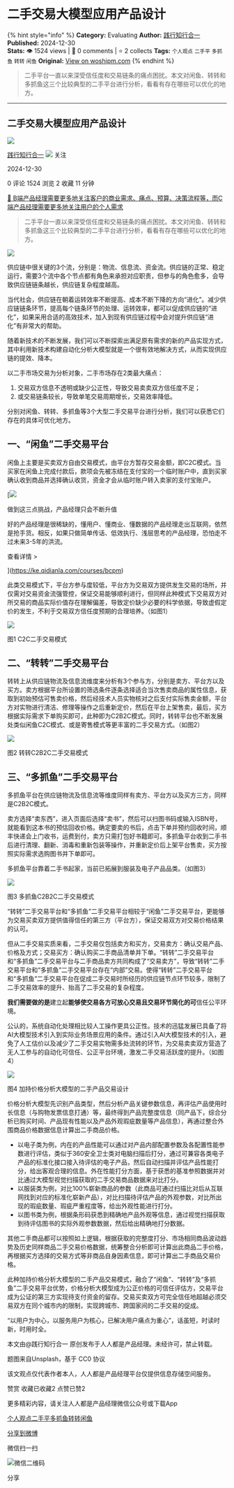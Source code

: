 # 二手交易大模型应用产品设计
{% hint style="info" %}
**Category:** Evaluating
**Author:** [践行知行合一](https://www.woshipm.com/u/1106232)
**Published:** 2024-12-30  
**Stats:** 👁️ 1524 views | 💬 0 comments | ⭐ 2 collects
**Tags:** `个人观点` `二手平` `多抓鱼` `转转` `闲鱼`
**Original:** [View on woshipm.com](https://www.woshipm.com/evaluating/6163808.html)
{% endhint %}
> 二手平台一直以来深受信任度和交易链条的痛点困扰。本文对闲鱼、转转和多抓鱼这三个比较典型的二手平台进行分析，看看有存在哪些可以优化的地方。

---

## 二手交易大模型应用产品设计

[![](https://static.woshipm.com/WX_U_202006_20200628164843_6389.jpg?imageView2/1/w/72/h/72/q/100)](https://www.woshipm.com/u/1106232)

[践行知行合一](https://www.woshipm.com/u/1106232) ![](https://static.woshipm.com/tag/1101_1@2x.png) 关注

2024-12-30

0 评论 1524 浏览 2 收藏 11 分钟

[🔗 B端产品经理需要更多地关注客户的商业需求、痛点、预算、决策流程等，而C端产品经理需要更多地关注用户的个人需求](https://ke.qidianla.com/courses/bcpm)

> 二手平台一直以来深受信任度和交易链条的痛点困扰。本文对闲鱼、转转和多抓鱼这三个比较典型的二手平台进行分析，看看有存在哪些可以优化的地方。

![](https://image.woshipm.com/2023/04/13/c2ad1714-d9e1-11ed-bd74-00163e0b5ff3.jpg)

供应链中很关键的3个流，分别是：物流、信息流、资金流。供应链的正常、稳定运行，需要3个流中各个节点都有角色来承担对应职责，但参与的角色愈多，会导致供应链链条越长，供应链复杂程度越高。

当代社会，供应链在朝着运转效率不断提高、成本不断下降的方向“进化”。减少供应链链条环节，提高每个链条环节的处理、运转效率，都可以促成供应链的“进化”，如果采用合适的高效技术，加入到现有供应链过程中会对提升供应链“进化”有非常大的帮助。

随着新技术的不断发展，我们可以不断探索出满足原有需求的新的产品实现方式，其中利用新技术构建自动化分析大模型就是一个很有效地解决方式，从而实现供应链的提效、降本。

以二手市场交易为分析对象，二手市场存在2类最大痛点：

1.  交易双方信息不透明或缺少公正性，导致交易卖卖双方信任度不足；
2.  或交易链条较长，导致单笔交易周期增长，交易效率降低。

分别对闲鱼、转转、多抓鱼等3个大型二手交易平台进行分析，我们可以获悉它们存在的具体可优化地方。

## 一、“闲鱼”二手交易平台

闲鱼上主要是买卖双方自由交易模式，由平台方暂存交易金额，即C2C模式。当买家在闲鱼上完成付款后，款项会先被冻结在支付宝的一个临时账户中，直到买家确认收到商品并选择确认收货，资金才会从临时账户转入卖家的支付宝账户。

[![](https://image.woshipm.com/2023/07/27/1788a218-2c7f-11ee-b91f-00163e0b5ff3.png)

做到这三点挑战，产品经理只会不断升值

好的产品经理是很稀缺的，懂用户、懂商业、懂数据的产品经理走出互联网，依然是抢手货。相反，如果只做简单传话、低效执行、浅层思考的产品经理，恐怕走不过未来3-5年的洪流。

查看详情 >

](https://ke.qidianla.com/courses/bcpm)

此类交易模式下，平台方参与度较低，平台方为交易双方提供发生交易的场所，并仅需对交易资金流强管控，保证交易能够顺利进行，但同样此种模式下交易双方对所交易的商品实际价值存在理解偏差，导致定价缺少必要的科学依据，导致虚假定价的发生，不利于交易双方信任度预期的合理培养。（如图1）

![](https://image.woshipm.com/2024/12/28/e453cbee-c4fc-11ef-b7d4-00163e09d72f.png)

图1 C2C二手交易模式

## 二、“转转”二手交易平台

转转上从供应链物流及信息流维度来分析有3个参与方，分别是卖方、平台方以及买方。卖方根据平台所设置的筛选条件逐条选择适合当次售卖商品的属性信息，获取到初始预估可售卖价格，然后经技术人员实物核对之后支付实际售卖金额，平台方对实物进行清洁、修理等操作之后重新定价，然后在平台上架售卖，最后，买方根据实际需求下单购买即可，此种即为C2B2C模式。同时，转转平台也不断发展处类似闲鱼C2C模式、或是寄售模式等更丰富的二手交易方式。（如图2）

![](https://image.woshipm.com/2024/12/28/46cf0124-c4ff-11ef-9448-00163e09d72f.png)

图2 转转C2B2C二手交易模式

## 三、“多抓鱼”二手交易平台

多抓鱼平台在供应链物流及信息流等维度同样有卖方、平台方以及买方三方，同样是C2B2C模式。

卖方选择“卖东西”，进入页面后选择“卖书”，然后可以扫图书码或输入ISBN号，就能看到这本书的预估回收价格。确定要卖的书后，点击下单并预约回收时间，顺丰快递会上门收书，运费到付，卖方只需打包好书籍即可。多抓鱼平台收到二手书后进行清理、翻新、消毒和重新包装等操作，并重新定价后上架平台售卖，买方按照实际需求选购图书并下单即可。

多抓鱼平台靠着二手书起家，当前已拓展到服装及电子产品品类。（如图3）

![](https://image.woshipm.com/2024/12/28/7e125b62-c500-11ef-a9cf-00163e09d72f.png)

图3 多抓鱼C2B2C二手交易模式

“转转”二手交易平台和“多抓鱼”二手交易平台相较于“闲鱼”二手交易平台，更能够为交易买卖双方提供值得信任的第三方（平台方），保证交易双方对交易价格结果的认可。

但从二手交易实质来看，二手交易仅包括卖方和买方，交易卖方：确认交易产品、价格及方式；交易买方：确认购买二手商品清单并下单。“转转”二手交易平台和“多抓鱼”二手交易平台与二手商品卖方共同构成了“交易卖方”，导致“转转”二手交易平台和“多抓鱼”二手交易平台存在“内部”交易。使得“转转”二手交易平台和“多抓鱼”二手交易平台在促成二手交易时所经历的供应链节点环节较多，限制了二手交易效率的提升、抬高了二手交易的复杂程度。

**我们需要做的是**建立起**能够使交易各方可放心交易且交易环节简化的可**信任公平环境。

公认的，系统自动化处理相比较人工操作更具公正性。技术的迅猛发展已具备了将AI大模型技术引入到实际业务场景应用的条件。通过引入AI大模型技术的引入，避免了人工估价以及减少了二手交易实物需多处流转的环节，为交易卖卖双方营造了无人工参与的自动化可信任、公正平台环境，激发二手交易活跃度的提升。（如图4）

![](https://image.woshipm.com/2024/12/28/dee54bac-c50a-11ef-a9cf-00163e09d72f.png)

图4 加持价格分析大模型的二手产品交易设计

价格分析大模型先识别产品类型，然后分析产品关键参数信息，再评估产品使用时长信息（与购物发票信息打通）等，最终得到产品完整度信息（同产品下，综合分析已购买时间、产品现有性能以及产品外观瑕疵数量等产品信息），再通过整合外围商品价格数据信息计算出二手商品价格。

*   以电子类为例，内在的产品性能可以通过对产品内部配置参数及各配置性能参数进行评估，类似于360安全卫士类对电脑扫描后打分，通过可兼容各类电子产品的标准化接口接入待评估的电子产品，然后自动扫描并评估产品性能打分，给出客观合理的信息。外在性能打分方面，基于获悉的基准参照数据并对比通过大模型视觉扫描获取的二手交易商品数据来对比打分。
*   以服装类为例，对比100%崭新商品的参数（此商品可通过扫描比对后从互联网找到对应的标准化崭新产品），对比扫描待评估产品的外观参数，对比所出现的瑕疵数量、瑕疵严重程度等，给出外观性能进行打分。
*   以图书类为例，根据条形码获悉到精确地产品外观等信息，通过视觉扫描获取到待评估图书的实际外观参数数据，然后给出精确地打分数据。

其他二手商品都可以按照如上逻辑，根据获取的完整度打分、市场相同商品波动趋势及历史同样商品二手交易价格数据，统筹整合分析即可计算出此商品二手价格，再根据买方选择的交易方式等非商品自身因素信息，即可计算出二手商品交易价格。

此种加持价格分析大模型的二手产品交易模式，融合了“闲鱼”、“转转”及“多抓鱼”二手交易平台优势，价格分析大模型成为公正价格的可信任评估方，交易平台成为公证的第三方实现待支付资金的留存。交易买卖双方可完全信任地超越必须交易双方在同个城市内的限制，实现跨城市、跨国家间的二手交易的促成。

“以用户为中心，以服务用户为核心，已解决用户痛点为重心”，话虽短，时读时新，时用时全。

本文由@践行知行合一 原创发布于人人都是产品经理。未经许可，禁止转载。

题图来自Unsplash，基于 CC0 协议

该文观点仅代表作者本人，人人都是产品经理平台仅提供信息存储空间服务。

赞赏 收藏已收藏2 点赞已赞2

更多精彩内容，请关注人人都是产品经理微信公众号或下载App

[个人观点](https://www.woshipm.com/tag/%e4%b8%aa%e4%ba%ba%e8%a7%82%e7%82%b9)[二手平](https://www.woshipm.com/tag/%e4%ba%8c%e6%89%8b%e5%b9%b3)[多抓鱼](https://www.woshipm.com/tag/%e5%a4%9a%e6%8a%93%e9%b1%bc)[转转](https://www.woshipm.com/tag/%e8%bd%ac%e8%bd%ac)[闲鱼](https://www.woshipm.com/tag/%e9%97%b2%e9%b1%bc)

[分享到微博](https://service.weibo.com/share/share.php?appkey=2775287854&title=二手交易大模型应用产品设计&url=https://www.woshipm.com/evaluating/6163808.html&pic=https://image.woshipm.com/2023/04/13/c2ad1714-d9e1-11ed-bd74-00163e0b5ff3.jpg)

微信扫一扫

![微信二维码](https://api.pwmqr.com/qrcode/create/?url=https://www.woshipm.com/evaluating/6163808.html)

分享
